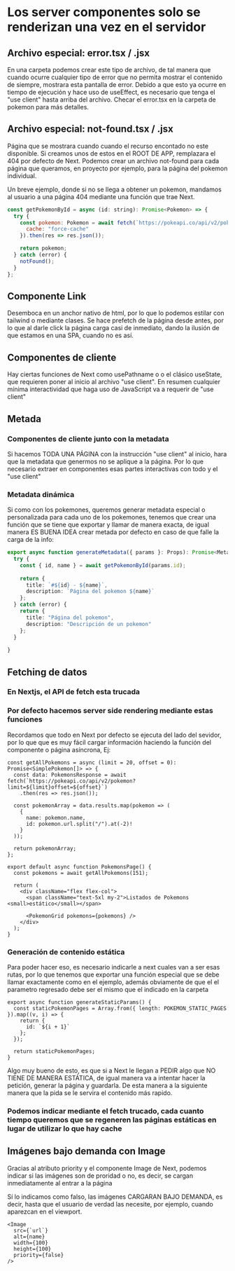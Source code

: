 # Los server componentes solo se renderizan una vez en el servidor

## Archivo especial: error.tsx / .jsx
En una carpeta podemos crear este tipo de archivo, de tal manera que cuando ocurre cualquier tipo de error que no permita mostrar el contenido de siempre, mostrara esta pantalla de error. Debido a que esto ya ocurre en tiempo de ejecución y hace uso de useEffect, es necesario que tenga el "use client" hasta arriba del archivo. Checar el error.tsx en la carpeta de pokemon para más detalles.

## Archivo especial: not-found.tsx / .jsx
Página que se mostrara cuando cuando el recurso encontado no este disponible. Si creamos unos de estos en el ROOT DE APP, remplazara el 404 por defecto de Next. Podemos crear un archivo not-found para cada página que queramos, en proyecto por ejemplo, para la página del pokemon individual.

Un breve ejemplo, donde si no se llega a obtener un pokemon, mandamos al usuario a una página 404 mediante una función que trae Next.
```js
const getPokemonById = async (id: string): Promise<Pokemon> => {
  try {
    const pokemon: Pokemon = await fetch(`https://pokeapi.co/api/v2/pokemon/${id}`, {
      cache: "force-cache"
    }).then(res => res.json());

    return pokemon;
  } catch (error) {
    notFound();
  }
};
```

## Componente Link
Desemboca en un anchor nativo de html, por lo que lo podemos estilar con tailwind o mediante clases. Se hace prefetch de la página desde antes, por lo que al darle click la página carga casi de inmediato, dando la ilusión de que estamos en una SPA, cuando no es así.

## Componentes de cliente
Hay ciertas funciones de Next como usePathname o
o el clásico useState, que requieren poner al inicio al archivo "use client". En resumen cualquier mínima interactividad que haga uso de JavaScript va a requerir de "use client"

## Metada
### Componentes de cliente junto con la metadata
Si hacemos TODA UNA PÁGINA con la instrucción "use client" al inicio, hara que la metadata que genermos no se aplique a la página. Por lo que necesario extraer en componentes esas partes interactivas con todo y el "use client"

### Metadata dinámica
Si como con los pokemones, queremos generar metadata especial o personalizada para cada uno de los pokemones, tenemos que crear una función que se tiene que exportar y llamar de manera exacta, de igual manera ES BUENA IDEA crear metada por defecto en caso de que falle la carga de la info:
```ts
export async function generateMetadata({ params }: Props): Promise<Metadata> {
  try {
    const { id, name } = await getPokemonById(params.id);
  
    return {
      title: `#${id} - ${name}`,
      description: `Página del pokemon ${name}`
    };
  } catch (error) {
    return {
      title: "Página del pokemon",
      description: "Descripción de un pokemon"
    };
  }
  
}
```

## Fetching de datos
### En Nextjs, el API de fetch esta trucada
### Por defecto hacemos server side rendering mediante estas funciones
Recordamos que todo en Next por defecto se ejecuta del lado del sevidor, por lo que que es muy fácil cargar información haciendo la función del componente o página asíncrona, Ej:
```tsx
const getAllPokemons = async (limit = 20, offset = 0): Promise<SimplePokemon[]> => {
  const data: PokemonsResponse = await fetch(`https://pokeapi.co/api/v2/pokemon?limit=${limit}offset=${offset}`)
    .then(res => res.json());

  const pokemonArray = data.results.map(pokemon => (
    { 
      name: pokemon.name, 
      id: pokemon.url.split("/").at(-2)!
    }
  ));
  
  return pokemonArray;
};

export default async function PokemonsPage() {
  const pokemons = await getAllPokemons(151);

  return (
    <div className="flex flex-col">
      <span className="text-5xl my-2">Listados de Pokemons <small>estático</small></span>

      <PokemonGrid pokemons={pokemons} />      
    </div> 
  );
}
```

### Generación de contenido estática
Para poder hacer eso, es necesario indicarle a next cuales van a ser esas rutas, por lo que tenemos que exportar una función especial que se debe llamar exactamente como en el ejemplo, además obviamente de que el el parametro regresado debe ser el mismo que el indicado en la carpeta

```tsx
export async function generateStaticParams() {
  const staticPokemonPages = Array.from({ length: POKEMON_STATIC_PAGES }).map((v, i) => {
    return {
      id: `${i + 1}`
    };
  });

  return staticPokemonPages;
}
```

Algo muy bueno de esto, es que si a Next le llegan a PEDIR algo que NO TIENE DE MANERA ESTÁTICA, de igual manera va a intentar hacer la petición, generar la página y guardarla. De esta manera a la siguiente manera que la pida se le servira el contenido más rapido. 
 
### Podemos indicar mediante el fetch trucado, cada cuanto tiempo queremos que se regeneren las páginas estáticas en lugar de utilizar lo que hay cache

## Imágenes bajo demanda con Image
Gracias al atributo priority y el componente Image de Next, podemos indicar si las imágenes son de proridad o no, es decir, se cargan inmediatamente al entrar a la página

Sí lo indicamos como falso, las imágenes CARGARAN BAJO DEMANDA, es decir, hasta que el usuario de verdad las necesite, por ejemplo, cuando aparezcan en el viewport.
```tsx
<Image 
  src={`url`}
  alt={name}
  width={100}
  height={100}
  priority={false}
/>
```
